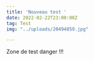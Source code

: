 ```yaml
---
title: 'Nouveau test '
date: 2022-02-22T23:00:00Z
tag: Test
img: "../uploads/20494859.jpg"

---
```

Zone de test danger !!!